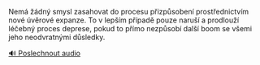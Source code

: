 
Nemá žádný smysl zasahovat do procesu přizpůsobení prostřednictvím nové úvěrové expanze. To v lepším případě pouze naruší a prodlouží léčebný proces deprese, pokud to přímo nezpůsobí další boom se všemi jeho neodvratnými důsledky.

[🔊 Poslechnout audio](/data/7-paragraphs/audio/chapter_103/para_004-Nem-dn-smysl-zasahovat-do-procesu-pizpsoben.mp3)
